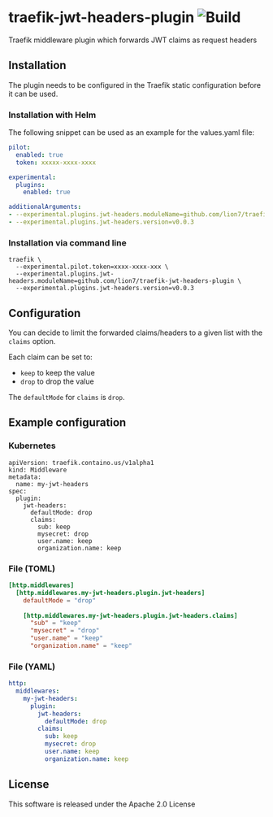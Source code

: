 # traefik-jwt-headers-plugin ![Build](https://github.com/lion7/traefik-jwt-headers-plugin/actions/workflows/main.yml/badge.svg)
Traefik middleware plugin which forwards JWT claims as request headers

## Installation
The plugin needs to be configured in the Traefik static configuration before it can be used.

### Installation with Helm
The following snippet can be used as an example for the values.yaml file:
```values.yaml
pilot:
  enabled: true
  token: xxxxx-xxxx-xxxx

experimental:
  plugins:
    enabled: true

additionalArguments:
- --experimental.plugins.jwt-headers.moduleName=github.com/lion7/traefik-jwt-headers-plugin
- --experimental.plugins.jwt-headers.version=v0.0.3
```

### Installation via command line
```
traefik \
  --experimental.pilot.token=xxxx-xxxx-xxx \
  --experimental.plugins.jwt-headers.moduleName=github.com/lion7/traefik-jwt-headers-plugin \
  --experimental.plugins.jwt-headers.version=v0.0.3
```

## Configuration
You can decide to limit the forwarded claims/headers to a given list with the `claims` option.

Each claim can be set to:

- `keep` to keep the value
- `drop` to drop the value

The `defaultMode` for `claims` is `drop`.

## Example configuration

### Kubernetes
``` tab="File (Kubernetes)"
apiVersion: traefik.containo.us/v1alpha1
kind: Middleware
metadata:
  name: my-jwt-headers
spec:
  plugin:
    jwt-headers:
      defaultMode: drop
      claims:
        sub: keep
        mysecret: drop
        user.name: keep
        organization.name: keep
```

### File (TOML)
```toml tab="File (TOML)"
[http.middlewares]
  [http.middlewares.my-jwt-headers.plugin.jwt-headers]
    defaultMode = "drop"
    
    [http.middlewares.my-jwt-headers.plugin.jwt-headers.claims]
      "sub" = "keep"
      "mysecret" = "drop"
      "user.name" = "keep"
      "organization.name" = "keep"
```

### File (YAML)
```yaml tab="File (YAML)"
http:
  middlewares:
    my-jwt-headers:
      plugin:
        jwt-headers:
          defaultMode: drop
        claims:
          sub: keep
          mysecret: drop
          user.name: keep
          organization.name: keep
```

## License
This software is released under the Apache 2.0 License
